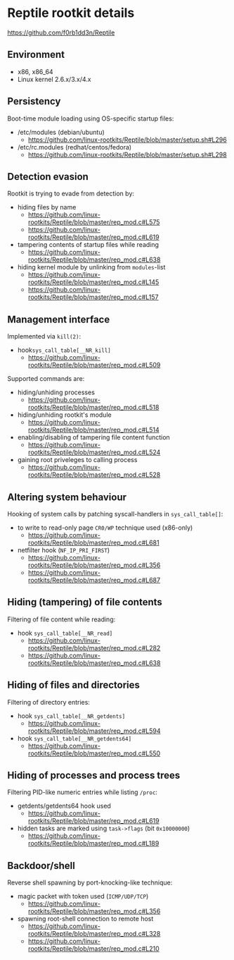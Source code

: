 # Reptile rootkit details

https://github.com/f0rb1dd3n/Reptile

## Environment

- x86, x86_64
- Linux kernel 2.6.x/3.x/4.x

## Persistency

Boot-time module loading using OS-specific startup files:
 - /etc/modules (debian/ubuntu)
   - https://github.com/linux-rootkits/Reptile/blob/master/setup.sh#L296
 - /etc/rc.modules (redhat/centos/fedora)
   - https://github.com/linux-rootkits/Reptile/blob/master/setup.sh#L298

## Detection evasion

Rootkit is trying to evade from detection by:
 - hiding files by name
   - https://github.com/linux-rootkits/Reptile/blob/master/rep_mod.c#L575
   - https://github.com/linux-rootkits/Reptile/blob/master/rep_mod.c#L619
 - tampering contents of startup files while reading
   - https://github.com/linux-rootkits/Reptile/blob/master/rep_mod.c#L638
 - hiding kernel module by unlinking from `modules`-list
   - https://github.com/linux-rootkits/Reptile/blob/master/rep_mod.c#L145
   - https://github.com/linux-rootkits/Reptile/blob/master/rep_mod.c#L157

## Management interface

Implemented via `kill(2)`:
 - hook`sys_call_table[__NR_kill]`
   - https://github.com/linux-rootkits/Reptile/blob/master/rep_mod.c#L509
 
 Supported commands are:
 - hiding/unhiding processes
   - https://github.com/linux-rootkits/Reptile/blob/master/rep_mod.c#L518
 - hiding/unhiding rootkit's module
   - https://github.com/linux-rootkits/Reptile/blob/master/rep_mod.c#L514
 - enabling/disabling of tampering file content function
   - https://github.com/linux-rootkits/Reptile/blob/master/rep_mod.c#L524
 - gaining root priveleges to calling process
   - https://github.com/linux-rootkits/Reptile/blob/master/rep_mod.c#L528

## Altering system behaviour

Hooking of system calls by patching syscall-handlers in `sys_call_table[]`:
 - to write to read-only page `CR0/WP` technique used (x86-only)
   - https://github.com/linux-rootkits/Reptile/blob/master/rep_mod.c#L681
 - netfilter hook (`NF_IP_PRI_FIRST`)
   - https://github.com/linux-rootkits/Reptile/blob/master/rep_mod.c#L356
   - https://github.com/linux-rootkits/Reptile/blob/master/rep_mod.c#L687

## Hiding (tampering) of file contents

Filtering of file content while reading:
 - hook `sys_call_table[__NR_read]`
   - https://github.com/linux-rootkits/Reptile/blob/master/rep_mod.c#L282
   - https://github.com/linux-rootkits/Reptile/blob/master/rep_mod.c#L638

## Hiding of files and directories

Filtering of directory entries:
 - hook `sys_call_table[__NR_getdents]`
   - https://github.com/linux-rootkits/Reptile/blob/master/rep_mod.c#L594
 - hook `sys_call_table[__NR_getdents64]`
   - https://github.com/linux-rootkits/Reptile/blob/master/rep_mod.c#L550

## Hiding of processes and process trees

Filtering PID-like numeric entries while listing `/proc`:
 - getdents/getdents64 hook used
   - https://github.com/linux-rootkits/Reptile/blob/master/rep_mod.c#L619
 - hidden tasks are marked using `task->flags` (bit `0x10000000`)
   - https://github.com/linux-rootkits/Reptile/blob/master/rep_mod.c#L189

## Backdoor/shell

Reverse shell spawning by port-knocking-like technique:
 - magic packet with token used (`ICMP/UDP/TCP`)
   - https://github.com/linux-rootkits/Reptile/blob/master/rep_mod.c#L356
 - spawning root-shell connection to remote host
   - https://github.com/linux-rootkits/Reptile/blob/master/rep_mod.c#L328
   - https://github.com/linux-rootkits/Reptile/blob/master/rep_mod.c#L210
